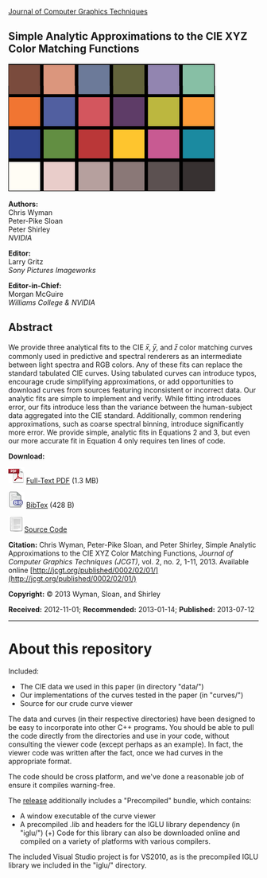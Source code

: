 
[Journal of Computer Graphics Techniques](http://jcgt.org/published/0002/02/01/ "Permalink to Journal of Computer Graphics Techniques")


## Simple Analytic Approximations to the CIE XYZ Color Matching Functions

![icon](icon.png)

**Authors:**  
Chris Wyman  
Peter-Pike Sloan  
Peter Shirley  
_NVIDIA_

**Editor:**  
Larry Gritz  
_Sony Pictures Imageworks_

**Editor-in-Chief:**  
Morgan&nbsp;McGuire  
_Williams&nbsp;College&nbsp;&amp; NVIDIA_

## Abstract

We provide three analytical fits to the CIE _x̅_, _y̅_, and _z̅_ color matching curves commonly used in predictive and spectral renderers as an intermediate between light spectra and RGB colors. Any of these fits can replace the standard tabulated CIE curves. Using tabulated curves can introduce typos, encourage crude simplifying approximations, or add opportunities to download curves from sources featuring inconsistent or incorrect data. Our analytic fits are simple to implement and verify. While fitting introduces error, our fits introduce less than the variance between the human-subject data aggregated into the CIE standard. Additionally, common rendering approximations, such as coarse spectral binning, introduce significantly more error. We provide simple, analytic fits in Equations 2 and 3, but even our more accurate fit in Equation 4 only requires ten lines of code.


**Download:**

![pdf](pdficon_large.png) [Full-Text PDF](http://jcgt.org/published/0002/02/01/paper.pdf) (1.3 MB)

![bibtex](bibtex-icon.png) [BibTex](http://jcgt.org/published/0002/02/01/bibtex.bib) (428 B)

![source](file-icon.png)[Source Code](https://github.com/JournalOfComputerGraphicsTechniques/TEST-0002-02-01-Wyman-Sloan-Shirley/releases)


**Citation:** Chris Wyman, Peter-Pike Sloan, and Peter Shirley, Simple Analytic Approximations to the CIE XYZ Color Matching Functions, _Journal of Computer Graphics Techniques (JCGT)_, vol. 2, no. 2, 1-11, 2013. Available online [http://jcgt.org/published/0002/02/01/](http://jcgt.org/published/0002/02/01/)

**Copyright:** © 2013 Wyman, Sloan, and Shirley

**Received:** 2012-11-01; **Recommended:** 2013-01-14; **Published:** 2013-07-12


---

# About this repository

Included:

  * The CIE data we used in this paper (in directory "data/")
  * Our implementations of the curves tested in the paper (in "curves/")
  * Source for our crude curve viewer

The data and curves (in their respective directories) have been designed to
be easy to incorporate into other C++ programs.  You should be able to pull the
code directly from the directories and use in your code, without consulting
the viewer code (except perhaps as an example).  In fact, the viewer code was
written after the fact, once we had curves in the appropriate format.

The code should be cross platform, and we've done a reasonable job of ensure it
compiles warning-free.  

The [release](https://github.com/JournalOfComputerGraphicsTechniques/TEST-0002-02-01-Wyman-Sloan-Shirley/releases) additionally includes a "Precompiled" bundle, which contains:

  * A window executable of the curve viewer
  * A precompiled .lib and headers for the IGLU library dependency (in "iglu/")
     (+) Code for this library can also be downloaded online and compiled on
         a variety of platforms with various compilers.

The included Visual Studio project is for VS2010, as is the precompiled IGLU
library we included in the "iglu/" directory.




